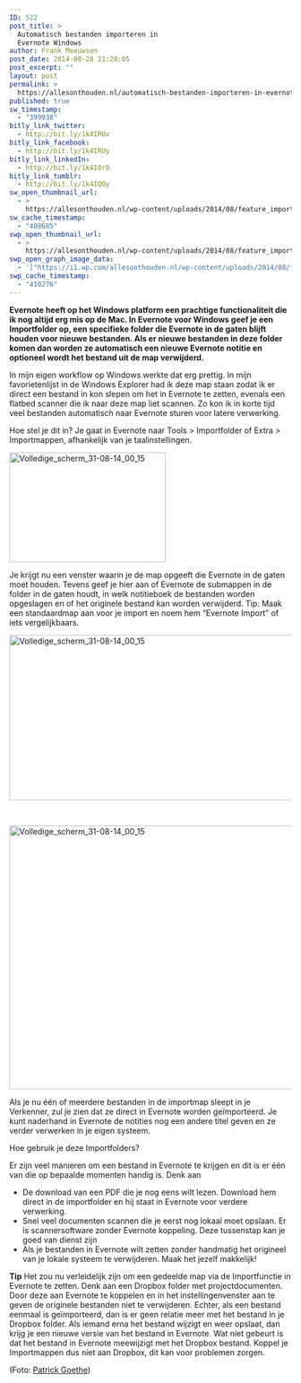 ```yaml
---
ID: 522
post_title: >
  Automatisch bestanden importeren in
  Evernote Windows
author: Frank Meeuwsen
post_date: 2014-08-28 21:20:05
post_excerpt: ""
layout: post
permalink: >
  https://allesonthouden.nl/automatisch-bestanden-importeren-in-evernote-windows/
published: true
sw_timestamp:
  - "399938"
bitly_link_twitter:
  - http://bit.ly/1k4IRUv
bitly_link_facebook:
  - http://bit.ly/1k4IRUy
bitly_link_linkedIn:
  - http://bit.ly/1k4IOrO
bitly_link_tumblr:
  - http://bit.ly/1k4IQQy
sw_open_thumbnail_url:
  - >
    https://allesonthouden.nl/wp-content/uploads/2014/08/feature_importmappenWindows.jpg
sw_cache_timestamp:
  - "408685"
swp_open_thumbnail_url:
  - >
    https://allesonthouden.nl/wp-content/uploads/2014/08/feature_importmappenWindows.jpg
swp_open_graph_image_data:
  - '["https://i1.wp.com/allesonthouden.nl/wp-content/uploads/2014/08/feature_importmappenWindows.jpg?fit=800%2C400&ssl=1",800,400,false]'
swp_cache_timestamp:
  - "410276"
---
```

<strong>Evernote heeft op het Windows platform een prachtige functionaliteit die ik nog altijd erg mis op de Mac. In Evernote voor Windows geef je een Importfolder op, een specifieke folder die Evernote in de gaten blijft houden voor nieuwe bestanden. Als er nieuwe bestanden in deze folder komen dan worden ze automatisch een nieuwe Evernote notitie en optioneel wordt het bestand uit de map verwijderd. </strong>

<!--more-->In mijn eigen workflow op Windows werkte dat erg prettig. In mijn favorietenlijst in de Windows Explorer had ik deze map staan zodat ik er direct een bestand in kon slepen om het in Evernote te zetten, evenals een flatbed scanner die ik naar deze map liet scannen. Zo kon ik in korte tijd veel bestanden automatisch naar Evernote sturen voor latere verwerking.

Hoe stel je dit in? Je gaat in Evernote naar Tools &gt; Importfolder of Extra &gt; Importmappen, afhankelijk van je taalinstellingen.

<img class="aligncenter wp-image-524 size-full" src="http://allesonthouden.nl/wp-content/uploads/2014/08/Volledige_scherm_31-08-14_00_15.jpg" alt="Volledige_scherm_31-08-14_00_15" width="279" height="196" />

Je krijgt nu een venster waarin je de map opgeeft die Evernote in de gaten moet houden. Tevens geef je hier aan of Evernote de submappen in de folder in de gaten houdt, in welk notitieboek de bestanden worden opgeslagen en of het originele bestand kan worden verwijderd. Tip: Maak een standaardmap aan voor je import en noem hem “Evernote Import” of iets vergelijkbaars.

<img class="aligncenter wp-image-525 size-full" src="http://allesonthouden.nl/wp-content/uploads/2014/08/Volledige_scherm_31-08-14_00_151.jpg" alt="Volledige_scherm_31-08-14_00_15" width="521" height="295" />

&nbsp;

<img class="aligncenter wp-image-526 size-full" src="http://allesonthouden.nl/wp-content/uploads/2014/08/Volledige_scherm_31-08-14_00_152.jpg" alt="Volledige_scherm_31-08-14_00_15" width="660" height="471" />

Als je nu één of meerdere bestanden in de importmap sleept in je Verkenner, zul je zien dat ze direct in Evernote worden geïmporteerd. Je kunt naderhand in Evernote de notities nog een andere titel geven en ze verder verwerken in je eigen systeem.

Hoe gebruik je deze Importfolders?

Er zijn veel manieren om een bestand in Evernote te krijgen en dit is er één van die op bepaalde momenten handig is. Denk aan

<ul>
    <li>De download van een PDF die je nog eens wilt lezen. Download hem direct in de importfolder en hij staat in Evernote voor verdere verwerking.</li>
    <li>Snel veel documenten scannen die je eerst nog lokaal moet opslaan. Er is scannersoftware zonder Evernote koppeling. Deze tussenstap kan je goed van dienst zijn</li>
    <li>Als je bestanden in Evernote wilt zetten zonder handmatig het origineel van je lokale systeem te verwijderen. Maak het jezelf makkelijk!</li>
</ul>

<strong>Tip</strong>
Het zou nu verleidelijk zijn om een gedeelde map via de Importfunctie in Evernote te zetten. Denk aan een Dropbox folder met projectdocumenten. Door deze aan Evernote te koppelen en in het instellingenvenster aan te geven de originele bestanden niet te verwijderen. Echter, als een bestand eenmaal is geïmporteerd, dan is er geen relatie meer met het bestand in je Dropbox folder. Als iemand erna het bestand wijzigt en weer opslaat, dan krijg je een nieuwe versie van het bestand in Evernote. Wat níet gebeurt is dat het bestand in Evernote meewijzigt met het Dropbox bestand. Koppel je Importmappen dus niet aan Dropbox, dit kan voor problemen zorgen.

(Foto: <a href="http://www.slashie.org/">Patrick Goethe</a>)